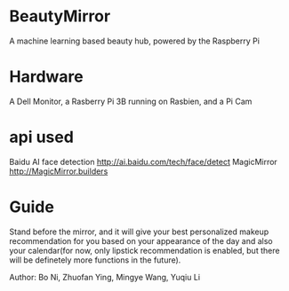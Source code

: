 # BeautyMirror
A machine learning based beauty hub, powered by the Raspberry Pi

# Hardware
A Dell Monitor, a Rasberry Pi 3B running on Rasbien, and a Pi Cam

# api used
Baidu AI face detection http://ai.baidu.com/tech/face/detect
MagicMirror http://MagicMirror.builders

# Guide
Stand before the mirror, and it will give your best personalized makeup recommendation for you based on your appearance of the day and also your calendar(for now, only lipstick recommendation is enabled, but there will be definetely more functions in the future). 

Author: Bo Ni, Zhuofan Ying, Mingye Wang, Yuqiu Li
